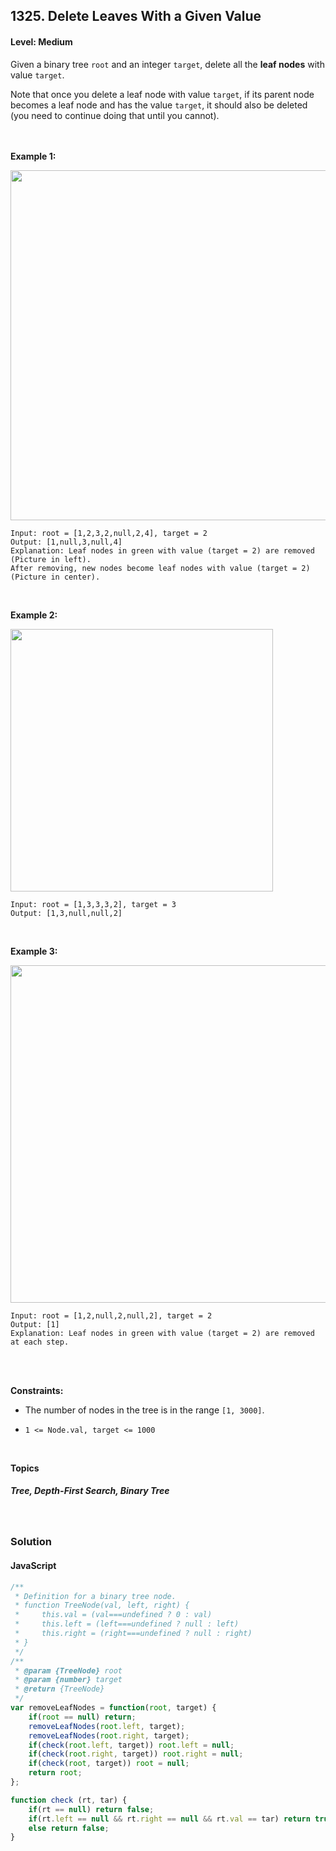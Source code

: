 ## 1325. Delete Leaves With a Given Value
#### Level: Medium


Given a binary tree `root` and an integer `target`, delete all the **leaf nodes** with value `target`.

Note that once you delete a leaf node with value `target`, if its parent node becomes a leaf node and has the value `target`, it should also be deleted (you need to continue doing that until you cannot).

<br><br>
**Example 1:** 

<img src="https://assets.leetcode.com/uploads/2020/01/09/sample_1_1684.png" width="560px"/>

<br>  

```
Input: root = [1,2,3,2,null,2,4], target = 2
Output: [1,null,3,null,4]
Explanation: Leaf nodes in green with value (target = 2) are removed (Picture in left). 
After removing, new nodes become leaf nodes with value (target = 2) (Picture in center).
```

<br> 

**Example 2:**

<img src="https://assets.leetcode.com/uploads/2020/01/09/sample_2_1684.png" width="420px"/>

<br>  

```
Input: root = [1,3,3,3,2], target = 3
Output: [1,3,null,null,2]
```

<br>

**Example 3:**

<img src="https://assets.leetcode.com/uploads/2020/01/15/sample_3_1684.png" width="540px"/>

<br>  

```
Input: root = [1,2,null,2,null,2], target = 2
Output: [1]
Explanation: Leaf nodes in green with value (target = 2) are removed at each step.
```

<br>

<br>

**Constraints:**
- The number of nodes in the tree is in the range `[1, 3000]`.

- `1 <= Node.val, target <= 1000`



<br>

**Topics** 

##### Tree, Depth-First Search, Binary Tree


<br>

### Solution
#### JavaScript
```javascript
/**
 * Definition for a binary tree node.
 * function TreeNode(val, left, right) {
 *     this.val = (val===undefined ? 0 : val)
 *     this.left = (left===undefined ? null : left)
 *     this.right = (right===undefined ? null : right)
 * }
 */
/**
 * @param {TreeNode} root
 * @param {number} target
 * @return {TreeNode}
 */
var removeLeafNodes = function(root, target) {
    if(root == null) return;
    removeLeafNodes(root.left, target);
    removeLeafNodes(root.right, target);
    if(check(root.left, target)) root.left = null;
    if(check(root.right, target)) root.right = null;
    if(check(root, target)) root = null;
    return root;
};

function check (rt, tar) {
    if(rt == null) return false;
    if(rt.left == null && rt.right == null && rt.val == tar) return true;
    else return false;
}
```

